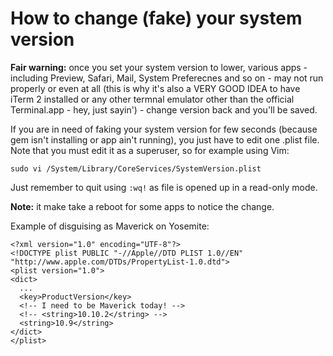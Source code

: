 # How to change (fake) your system version

**Fair warning:** once you set your system version to lower, various apps - including Preview, Safari, Mail, System Preferecnes and so on - may not run properly or even at all (this is why it's also a VERY GOOD IDEA to have iTerm 2 installed or any other termnal emulator other than the official Terminal.app - hey, just sayin') - change version back and you'll be saved.

If you are in need of faking your system version for few seconds (because gem isn't installing or app ain't running), you just have to edit one .plist file. Note that you must edit it as a superuser, so for example using Vim:

```
sudo vi /System/Library/CoreServices/SystemVersion.plist
```

Just remember to quit using `:wq!` as file is opened up in a read-only mode.

**Note:** it make take a reboot for some apps to notice the change.

Example of disguising as Maverick on Yosemite:

```
<?xml version="1.0" encoding="UTF-8"?>
<!DOCTYPE plist PUBLIC "-//Apple//DTD PLIST 1.0//EN" "http://www.apple.com/DTDs/PropertyList-1.0.dtd">
<plist version="1.0">
<dict>
  ...
  <key>ProductVersion</key>
  <!-- I need to be Maverick today! -->
  <!-- <string>10.10.2</string> -->
  <string>10.9</string>
</dict>
</plist>
```
